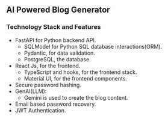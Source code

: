 ## AI Powered Blog Generator
### Technology Stack and Features

- FastAPI for Python backend API.
   - SQLModel for Python SQL database interactions(ORM).
   - Pydantic, for data validation.
   - PostgreSQL, the database.
- React Js, for the frontend.
  - TypeScript and hooks, for the frontend stack.
  - Material UI, for the frontend components.
- Secure password hashing.
- GenAI(LLM):
  - Gemini is used to create the blog content.
- Email based password recovery.
- JWT Authentication.
